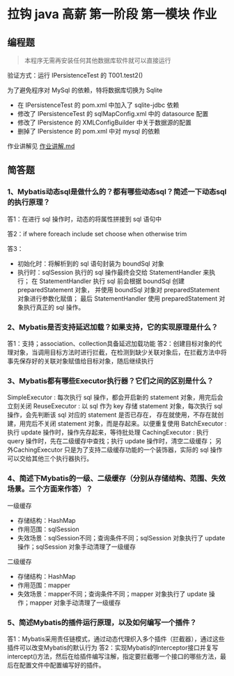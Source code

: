 # 拉钩 java 高薪 第一阶段 第一模块 作业

## 编程题
> 本程序无需再安装任何其他数据库软件就可以直接运行

验证方式：运行 IPersistenceTest 的 T001.test2()

为了避免程序对 MySql 的依赖，特将数据库切换为 Sqlite
- 在 IPersistenceTest 的 pom.xml 中加入了 sqlite-jdbc 依赖
- 修改了 IPersistenceTest 的 sqlMapConfig.xml 中的 datasource 配置
- 修改了 IPersistence 的 XMLConfigBuilder 中关于数据源的配置
- 删掉了 IPersistence 的 pom.xml 中对 mysql 的依赖

作业讲解见 
[作业讲解.md](https://github.com/yanghonghao/task1-1/blob/master/%E4%BD%9C%E4%B8%9A%E8%AE%B2%E8%A7%A3.md)

## 简答题
### 1、Mybatis动态sql是做什么的？都有哪些动态sql？简述一下动态sql的执行原理？
答1：在进行 sql 操作时，动态的将属性拼接到 sql 语句中

答2：if where foreach include set choose when otherwise trim

答3：
- 初始化时：将解析到的 sql 语句封装为 boundSql 对象
- 执行时：sqlSession 执行的 sql 操作最终会交给 StatementHandler 来执行；
在 StatementHandler 执行 sql 前会根据 boundSql 创建 preparedStatement 对象，
并使用 boundSql 对象对 preparedStatement 对象进行参数化赋值；
最后 StatementHandler 使用 preparedStatement 对象执行真正的 sql 操作。

### 2、Mybatis是否支持延迟加载？如果支持，它的实现原理是什么？
答1：支持；association、collection具备延迟加载功能
答2：创建目标对象的代理对象，当调用目标方法时进行拦截，在检测到缺少关联对象后，在拦截方法中将事先保存好的关联对象赋值给目标对象，随后继续执行

### 3、Mybatis都有哪些Executor执行器？它们之间的区别是什么？
SimpleExecutor : 每次执行 sql 操作，都会开启新的 statement 对象，用完后会立刻关闭
ReuseExecutor : 以 sql 作为 key 存储 statement 对象，每次执行 sql 操作，会先判断该 sql 对应的 statement 是否已存在，
存在就使用，不存在就创建，用完后不关闭 statement 对象，而是存起来。以便重复使用
BatchExecutor : 执行 update 操作时，操作先存起来，等待批处理
CachingExecutor : 执行 query 操作时，先在二级缓存中查找；执行 update 操作时，清空二级缓存；
另外CachingExecutor 只是为了支持二级缓存功能的一个装饰器，实际的 sql 操作可以交给其他三个执行器执行。

### 4、简述下Mybatis的一级、二级缓存（分别从存储结构、范围、失效场景。三个方面来作答）？
一级缓存
- 存储结构：HashMap
- 作用范围：sqlSession
- 失效场景：sqlSession不同；查询条件不同；sqlSession 对象执行了 update 操作；sqlSession 对象手动清理了一级缓存

二级缓存
- 存储结构：HashMap
- 作用范围：mapper
- 失效场景：mapper不同；查询条件不同；mapper 对象执行了 update 操作；mapper 对象手动清理了一级缓存


### 5、简述Mybatis的插件运行原理，以及如何编写一个插件？
答1：Mybatis采用责任链模式，通过动态代理织入多个插件（拦截器），通过这些插件可以改变Mybatis的默认行为
答2：实现Mybatis的Interceptor接口并复写intercept()方法，然后在给插件编写注解，指定要拦截哪一个接口的哪些方法，最后在配置文件中配置编写好的插件。

